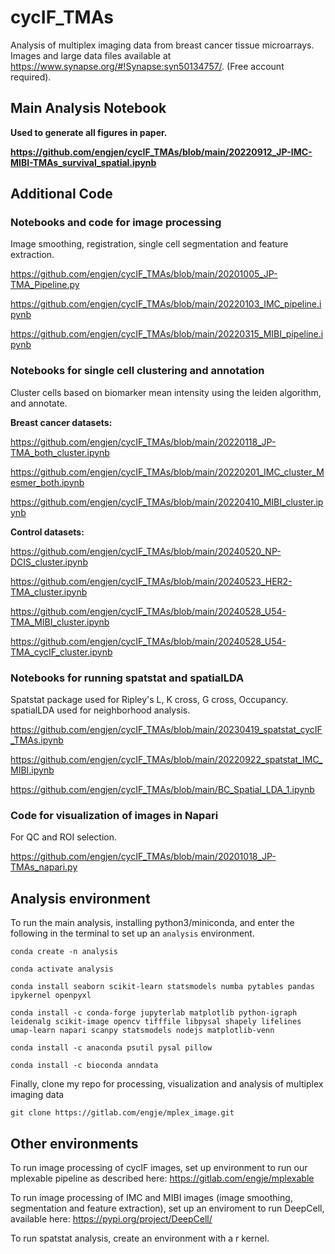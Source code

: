# cycIF_TMAs

Analysis of multiplex imaging data from breast cancer tissue microarrays. Images and large data files available at https://www.synapse.org/#!Synapse:syn50134757/. (Free account required).

## Main Analysis Notebook

**Used to generate all figures in paper.**

**https://github.com/engjen/cycIF_TMAs/blob/main/20220912_JP-IMC-MIBI-TMAs_survival_spatial.ipynb**


## Additional Code

### Notebooks and code for image processing

Image smoothing, registration, single cell segmentation and feature extraction. 

https://github.com/engjen/cycIF_TMAs/blob/main/20201005_JP-TMA_Pipeline.py

https://github.com/engjen/cycIF_TMAs/blob/main/20220103_IMC_pipeline.ipynb

https://github.com/engjen/cycIF_TMAs/blob/main/20220315_MIBI_pipeline.ipynb

### Notebooks for single cell clustering and annotation

Cluster cells based on biomarker mean intensity using the leiden algorithm, and annotate.

**Breast cancer datasets:**

https://github.com/engjen/cycIF_TMAs/blob/main/20220118_JP-TMA_both_cluster.ipynb

https://github.com/engjen/cycIF_TMAs/blob/main/20220201_IMC_cluster_Mesmer_both.ipynb

https://github.com/engjen/cycIF_TMAs/blob/main/20220410_MIBI_cluster.ipynb

**Control datasets:**

https://github.com/engjen/cycIF_TMAs/blob/main/20240520_NP-DCIS_cluster.ipynb

https://github.com/engjen/cycIF_TMAs/blob/main/20240523_HER2-TMA_cluster.ipynb

https://github.com/engjen/cycIF_TMAs/blob/main/20240528_U54-TMA_MIBI_cluster.ipynb

https://github.com/engjen/cycIF_TMAs/blob/main/20240528_U54-TMA_cycIF_cluster.ipynb

### Notebooks for running spatstat and spatialLDA

Spatstat package used for Ripley's L, K cross, G cross, Occupancy. spatialLDA used for neighborhood analysis.

https://github.com/engjen/cycIF_TMAs/blob/main/20230419_spatstat_cycIF_TMAs.ipynb

https://github.com/engjen/cycIF_TMAs/blob/main/20220922_spatstat_IMC_MIBI.ipynb

https://github.com/engjen/cycIF_TMAs/blob/main/BC_Spatial_LDA_1.ipynb

### Code for visualization of images in Napari 

For QC and ROI selection.

https://github.com/engjen/cycIF_TMAs/blob/main/20201018_JP-TMAs_napari.py


## Analysis environment

To run the main analysis, installing python3/miniconda, and enter the following in the terminal to set up an `analysis` environment. 

`conda create -n analysis`

`conda activate analysis`

`conda install seaborn scikit-learn statsmodels numba pytables pandas ipykernel openpyxl`

`conda install -c conda-forge jupyterlab matplotlib python-igraph leidenalg scikit-image opencv tifffile libpysal shapely lifelines umap-learn napari scanpy statsmodels nodejs matplotlib-venn`

`conda install -c anaconda psutil pysal pillow`

`conda install -c bioconda anndata`

Finally, clone my repo for processing, visualization and analysis of multiplex imaging data

`git clone https://gitlab.com/engje/mplex_image.git`

## Other environments

To run image processing of cycIF images, set up environment to run our mplexable pipeline as described here:
https://gitlab.com/engje/mplexable

To run image processing of IMC and MIBI images (image smoothing, segmentation and feature extraction), set up an enviroment to run DeepCell, available here: https://pypi.org/project/DeepCell/

To run spatstat analysis, create an environment with a r kernel.
